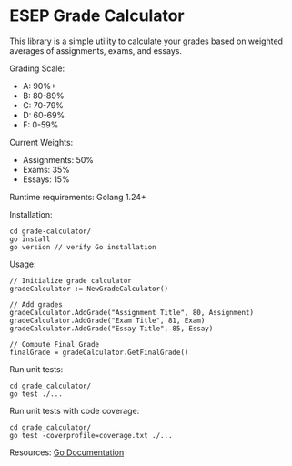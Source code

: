 # ESEP Grade Calculator

This library is a simple utility to calculate your grades based on weighted averages of assignments, exams, and essays.

Grading Scale:
- A: 90%+
- B: 80-89%
- C: 70-79%
- D: 60-69%
- F: 0-59%

Current Weights:
- Assignments: 50%
- Exams: 35%
- Essays: 15%

Runtime requirements:
Golang 1.24+

Installation:
```
cd grade-calculator/
go install
go version // verify Go installation
```

Usage:
```
// Initialize grade calculator
gradeCalculator := NewGradeCalculator()

// Add grades
gradeCalculator.AddGrade("Assignment Title", 80, Assignment)
gradeCalculator.AddGrade("Exam Title", 81, Exam)
gradeCalculator.AddGrade("Essay Title", 85, Essay)

// Compute Final Grade
finalGrade = gradeCalculator.GetFinalGrade()
```

Run unit tests:
```
cd grade_calculator/
go test ./...
```

Run unit tests with code coverage:
```
cd grade_calculator/
go test -coverprofile=coverage.txt ./...
```

Resources:
[Go Documentation](https://go.dev/doc/)